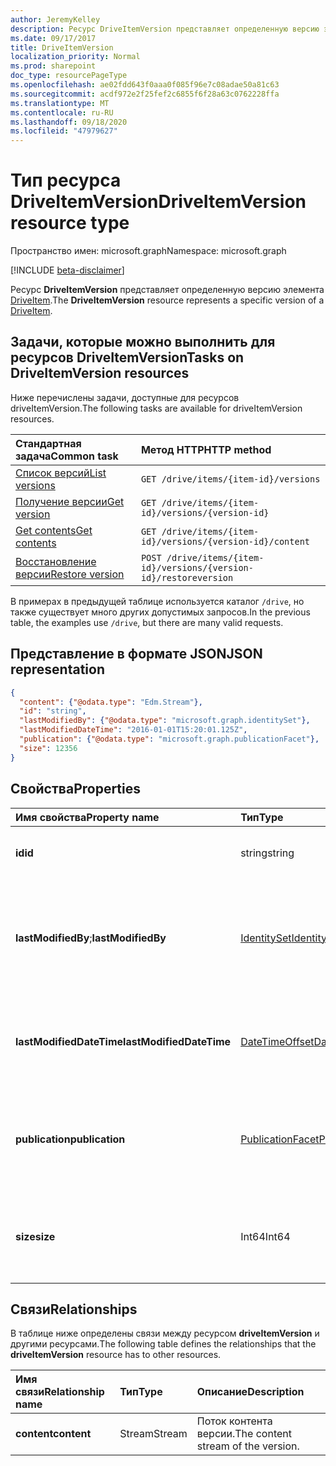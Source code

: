 ```yaml
---
author: JeremyKelley
description: Ресурс DriveItemVersion представляет определенную версию элемента DriveItem.
ms.date: 09/17/2017
title: DriveItemVersion
localization_priority: Normal
ms.prod: sharepoint
doc_type: resourcePageType
ms.openlocfilehash: ae02fdd643f0aaa0f085f96e7c08adae50a81c63
ms.sourcegitcommit: acdf972e2f25fef2c6855f6f28a63c0762228ffa
ms.translationtype: MT
ms.contentlocale: ru-RU
ms.lasthandoff: 09/18/2020
ms.locfileid: "47979627"
---
```

# <a name="driveitemversion-resource-type"></a><span data-ttu-id="15b4e-103">Тип ресурса DriveItemVersion</span><span class="sxs-lookup"><span data-stu-id="15b4e-103">DriveItemVersion resource type</span></span>

<span data-ttu-id="15b4e-104">Пространство имен: microsoft.graph</span><span class="sxs-lookup"><span data-stu-id="15b4e-104">Namespace: microsoft.graph</span></span>

[!INCLUDE [beta-disclaimer](../../includes/beta-disclaimer.md)]

<span data-ttu-id="15b4e-105">Ресурс **DriveItemVersion** представляет определенную версию элемента [DriveItem](driveitem.md).</span><span class="sxs-lookup"><span data-stu-id="15b4e-105">The **DriveItemVersion** resource represents a specific version of a [DriveItem](driveitem.md).</span></span>


## <a name="tasks-on-driveitemversion-resources"></a><span data-ttu-id="15b4e-106">Задачи, которые можно выполнить для ресурсов DriveItemVersion</span><span class="sxs-lookup"><span data-stu-id="15b4e-106">Tasks on DriveItemVersion resources</span></span>

<span data-ttu-id="15b4e-107">Ниже перечислены задачи, доступные для ресурсов driveItemVersion.</span><span class="sxs-lookup"><span data-stu-id="15b4e-107">The following tasks are available for driveItemVersion resources.</span></span>

|            <span data-ttu-id="15b4e-108">Стандартная задача</span><span class="sxs-lookup"><span data-stu-id="15b4e-108">Common task</span></span>             |         <span data-ttu-id="15b4e-109">Метод HTTP</span><span class="sxs-lookup"><span data-stu-id="15b4e-109">HTTP method</span></span>         |
| :--------------------------------- | :-------------------------- |
| <span data-ttu-id="15b4e-110">[Список версий][version-list]</span><span class="sxs-lookup"><span data-stu-id="15b4e-110">[List versions][version-list]</span></span>      | `GET /drive/items/{item-id}/versions`  |
| <span data-ttu-id="15b4e-111">[Получение версии][version-get]</span><span class="sxs-lookup"><span data-stu-id="15b4e-111">[Get version][version-get]</span></span>         | `GET /drive/items/{item-id}/versions/{version-id}`     |
| <span data-ttu-id="15b4e-112">[Get contents][content-get]</span><span class="sxs-lookup"><span data-stu-id="15b4e-112">[Get contents][content-get]</span></span>        | `GET /drive/items/{item-id}/versions/{version-id}/content` |
| <span data-ttu-id="15b4e-113">[Восстановление версии][version-restore]</span><span class="sxs-lookup"><span data-stu-id="15b4e-113">[Restore version][version-restore]</span></span> | `POST /drive/items/{item-id}/versions/{version-id}/restoreversion` |

[version-list]: ../api/driveitem-list-versions.md
[version-get]: ../api/driveitemversion-get.md
[content-get]: ../api/driveitemversion-get-contents.md
[version-restore]: ../api/driveitemversion-restore.md

<span data-ttu-id="15b4e-114">В примерах в предыдущей таблице используется каталог `/drive`, но также существует много других допустимых запросов.</span><span class="sxs-lookup"><span data-stu-id="15b4e-114">In the previous table, the examples use `/drive`, but there are many valid requests.</span></span>

## <a name="json-representation"></a><span data-ttu-id="15b4e-115">Представление в формате JSON</span><span class="sxs-lookup"><span data-stu-id="15b4e-115">JSON representation</span></span>

<!-- { "blockType": "resource","keyProperty":"id", "@odata.type": "microsoft.graph.driveItemVersion", "@type.aka": "oneDrive.driveItemVersion" } -->

```json
{
  "content": {"@odata.type": "Edm.Stream"},
  "id": "string",
  "lastModifiedBy": {"@odata.type": "microsoft.graph.identitySet"},
  "lastModifiedDateTime": "2016-01-01T15:20:01.125Z",
  "publication": {"@odata.type": "microsoft.graph.publicationFacet"},
  "size": 12356
}
```

## <a name="properties"></a><span data-ttu-id="15b4e-116">Свойства</span><span class="sxs-lookup"><span data-stu-id="15b4e-116">Properties</span></span>

|      <span data-ttu-id="15b4e-117">Имя свойства</span><span class="sxs-lookup"><span data-stu-id="15b4e-117">Property name</span></span>       |                         <span data-ttu-id="15b4e-118">Тип</span><span class="sxs-lookup"><span data-stu-id="15b4e-118">Type</span></span>                         |                               <span data-ttu-id="15b4e-119">Описание</span><span class="sxs-lookup"><span data-stu-id="15b4e-119">Description</span></span>                               |
| :----------------------- | :--------------------------------------------------- | :---------------------------------------------------------------------- |
| <span data-ttu-id="15b4e-120">**id**</span><span class="sxs-lookup"><span data-stu-id="15b4e-120">**id**</span></span>                   | <span data-ttu-id="15b4e-121">string</span><span class="sxs-lookup"><span data-stu-id="15b4e-121">string</span></span>                                               | <span data-ttu-id="15b4e-122">Идентификатор версии.</span><span class="sxs-lookup"><span data-stu-id="15b4e-122">The ID of the version.</span></span> <span data-ttu-id="15b4e-123">Только для чтения.</span><span class="sxs-lookup"><span data-stu-id="15b4e-123">Read-only.</span></span>                                       |
| <span data-ttu-id="15b4e-124">**lastModifiedBy**;</span><span class="sxs-lookup"><span data-stu-id="15b4e-124">**lastModifiedBy**</span></span>       | [<span data-ttu-id="15b4e-125">IdentitySet</span><span class="sxs-lookup"><span data-stu-id="15b4e-125">IdentitySet</span></span>](../resources/identityset.md)           | <span data-ttu-id="15b4e-126">Удостоверение пользователя, который последним изменил версию.</span><span class="sxs-lookup"><span data-stu-id="15b4e-126">Identity of the user which last modified the version.</span></span> <span data-ttu-id="15b4e-127">Только для чтения.</span><span class="sxs-lookup"><span data-stu-id="15b4e-127">Read-only.</span></span>        |
| <span data-ttu-id="15b4e-128">**lastModifiedDateTime**</span><span class="sxs-lookup"><span data-stu-id="15b4e-128">**lastModifiedDateTime**</span></span> | [<span data-ttu-id="15b4e-129">DateTimeOffset</span><span class="sxs-lookup"><span data-stu-id="15b4e-129">DateTimeOffset</span></span>](../resources/timestamp.md)          | <span data-ttu-id="15b4e-130">Дата и время последнего изменения версии.</span><span class="sxs-lookup"><span data-stu-id="15b4e-130">Date and time the version was last modified.</span></span> <span data-ttu-id="15b4e-131">Только для чтения.</span><span class="sxs-lookup"><span data-stu-id="15b4e-131">Read-only.</span></span>                 |
| <span data-ttu-id="15b4e-132">**publication**</span><span class="sxs-lookup"><span data-stu-id="15b4e-132">**publication**</span></span>          | [<span data-ttu-id="15b4e-133">PublicationFacet</span><span class="sxs-lookup"><span data-stu-id="15b4e-133">PublicationFacet</span></span>](../resources/publicationfacet.md) | <span data-ttu-id="15b4e-134">Указывает состояние публикации конкретной версии.</span><span class="sxs-lookup"><span data-stu-id="15b4e-134">Indicates the publication status of this particular version.</span></span> <span data-ttu-id="15b4e-135">Только для чтения.</span><span class="sxs-lookup"><span data-stu-id="15b4e-135">Read-only.</span></span> |
| <span data-ttu-id="15b4e-136">**size**</span><span class="sxs-lookup"><span data-stu-id="15b4e-136">**size**</span></span>                 | <span data-ttu-id="15b4e-137">Int64</span><span class="sxs-lookup"><span data-stu-id="15b4e-137">Int64</span></span>                                                | <span data-ttu-id="15b4e-138">Указывает размер потока контента для этой версии элемента.</span><span class="sxs-lookup"><span data-stu-id="15b4e-138">Indicates the size of the content stream for this version of the item.</span></span>  |

## <a name="relationships"></a><span data-ttu-id="15b4e-139">Связи</span><span class="sxs-lookup"><span data-stu-id="15b4e-139">Relationships</span></span>

<span data-ttu-id="15b4e-140">В таблице ниже определены связи между ресурсом **driveItemVersion** и другими ресурсами.</span><span class="sxs-lookup"><span data-stu-id="15b4e-140">The following table defines the relationships that the **driveItemVersion** resource has to other resources.</span></span>

| <span data-ttu-id="15b4e-141">Имя связи</span><span class="sxs-lookup"><span data-stu-id="15b4e-141">Relationship name</span></span> |  <span data-ttu-id="15b4e-142">Тип</span><span class="sxs-lookup"><span data-stu-id="15b4e-142">Type</span></span>  |            <span data-ttu-id="15b4e-143">Описание</span><span class="sxs-lookup"><span data-stu-id="15b4e-143">Description</span></span>             |
| :---------------- | :----- | :--------------------------------- |
| <span data-ttu-id="15b4e-144">**content**</span><span class="sxs-lookup"><span data-stu-id="15b4e-144">**content**</span></span>       | <span data-ttu-id="15b4e-145">Stream</span><span class="sxs-lookup"><span data-stu-id="15b4e-145">Stream</span></span> | <span data-ttu-id="15b4e-146">Поток контента версии.</span><span class="sxs-lookup"><span data-stu-id="15b4e-146">The content stream of the version.</span></span> |

<!--
{
  "type": "#page.annotation",
  "description": "The version facet provides information about the properties of a file version.",
  "keywords": "version,versions,version-history,history",
  "section": "documentation",
  "tocPath": "Facets/Version",
  "suppressions": []
}
-->


